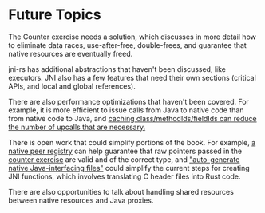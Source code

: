 # Future Topics

The Counter exercise needs a solution, which discusses in more detail how to
eliminate data races, use-after-free, double-frees, and guarantee that native
resources are eventually freed.

jni-rs has additional abstractions that haven't been discussed, like executors.
JNI also has a few features that need their own sections (critical APIs, and
local and global references).

There are also performance optimizations that haven't been covered. For example,
it is more efficient to issue calls from Java to native code than from native
code to Java, and [caching class/methodIds/fieldIds can reduce the number of
upcalls that are
necessary.](https://docs.rs/jni/0.19.0/jni/struct.JNIEnv.html#checked-and-unchecked-methods)

There is open work that could simplify portions of the book. For example, [a
native peer registry](https://github.com/jni-rs/jni-rs/issues/84) can help
guarantee that raw pointers passed in the [counter
exercise](./counter_exercise.md) are valid and of the correct type, and
["auto-generate native Java-interfacing
files"](https://github.com/jni-rs/jni-rs/issues/81) could simplify the current
steps for creating JNI functions, which involves translating C header files into
Rust code.

There are also opportunities to talk about handling shared resources between
native resources and Java proxies.
